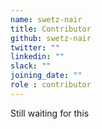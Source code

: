 ```yaml
---
name: swetz-nair
title: Contributor
github: swetz-nair
twitter: ""
linkedin: ""
slack: ""
joining_date: ""
role : contributor
---
```


Still waiting for this
